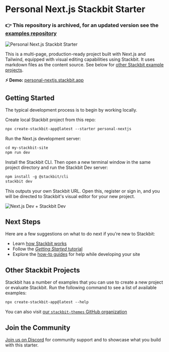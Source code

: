 # Personal Next.js Stackbit Starter

### 👉 This repository is archived, for an updated version see the [examples repository](https://github.com/stackbit-themes/stackbit-examples/tree/main/auto-annotated-portfolio)

![Personal Next.js Stackbit Starter](https://assets.stackbit.com/docs/personal-nextjs-starter-thumb.png)

This is a multi-page, production-ready project built with Next.js and Tailwind, equipped with visual editing capabilities using Stackbit. It uses markdown files as the content source. See below for [other Stackbit example projects](#other-stackbit-projects).

**⚡ Demo:** [personal-nextjs.stackbit.app](https://personal-nextjs.stackbit.app/)

## Getting Started

The typical development process is to begin by working locally.

Create local Stackbit project from this repo:

```txt
npx create-stackbit-app@latest --starter personal-nextjs
```

Run the Next.js development server:

```txt
cd my-stackbit-site
npm run dev
```

Install the Stackbit CLI. Then open a new terminal window in the same project directory and run the Stackbit Dev server:

```txt
npm install -g @stackbit/cli
stackbit dev
```

This outputs your own Stackbit URL. Open this, register or sign in, and you will be directed to Stackbit's visual editor for your new project.

![Next.js Dev + Stackbit Dev](https://assets.stackbit.com/docs/next-dev-stackbit-dev.png)

## Next Steps

Here are a few suggestions on what to do next if you're new to Stackbit:

- Learn [how Stackbit works](https://docs.stackbit.com/conceptual-guides/how-stackbit-works/)
- Follow the [_Getting Started_ tutorial](https://docs.stackbit.com/getting-started/)
- Explore the [how-to guides](https://docs.stackbit.com/how-to-guides/) for help while developing your site

## Other Stackbit Projects

Stackbit has a number of examples that you can use to create a new project or evaluate Stackbit. Run the following command to see a list of available examples:

```txt
npx create-stackbit-app@latest --help
```

You can also visit [our `stackbit-themes` GitHub organization](https://github.com/stackbit-themes)

## Join the Community

[Join us on Discord](https://discord.gg/HUNhjVkznH) for community support and to showcase what you build with this starter.
